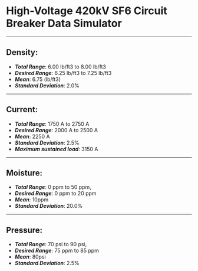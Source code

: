 # High-Voltage 420kV SF6 Circuit Breaker Data Simulator

---

## Density:

- **_Total Range_**: 6.00 lb/ft3 to 8.00 lb/ft3
- **_Desired Range_**: 6.25 lb/ft3 to 7.25 lb/ft3
- **_Mean_**: 6.75 (lb/ft3)
- **_Standard Deviation_**: 2.0%

---

## Current:

- **_Total Range_**: 1750 A to 2750 A
- **_Desired Range_**: 2000 A to 2500 A
- **_Mean_**: 2250 A
- **_Standard Deviation_**: 2.5%
- **_Maximum sustained load_**: 3150 A

---

## Moisture:

- **_Total Range_**: 0 ppm to 50 ppm,
- **_Desired Range_**: 0 ppm to 20 ppm
- **_Mean_**: 10ppm
- **_Standard Deviation_**: 20.0%

---

## Pressure:

- **_Total Range_**: 70 psi to 90 psi,
- **_Desired Range_**: 75 ppm to 85 ppm
- **_Mean_**: 80psi
- **_Standard Deviation_**: 2.5%
